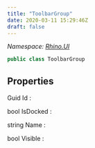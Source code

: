 ```yaml
---
title: "ToolbarGroup"
date: 2020-03-11 15:29:46Z
draft: false
---
```


*Namespace: [Rhino.UI](../)*

```cs
public class ToolbarGroup
```
## Properties

Guid Id
: 

bool IsDocked
: 

string Name
: 

bool Visible
: 
